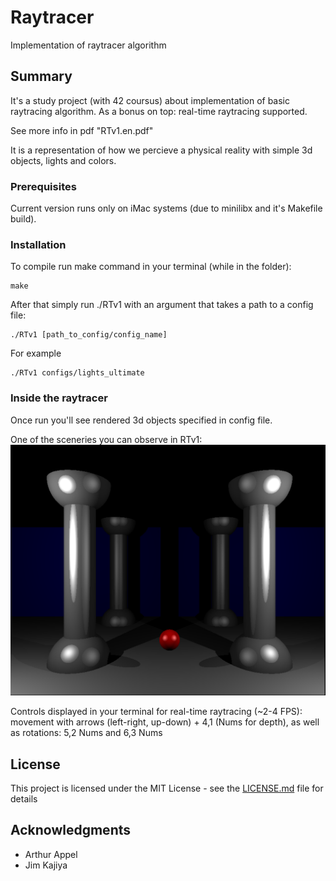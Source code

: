 # Raytracer
Implementation of raytracer algorithm 

## Summary
It's a study project (with 42 coursus) about implementation of basic raytracing algorithm.
As a bonus on top: real-time raytracing supported.

See more info in pdf "RTv1.en.pdf"

It is a representation of how we percieve a physical reality with simple 3d objects, lights and colors.

### Prerequisites
Current version runs only on iMac systems (due to minilibx and it's Makefile build).

### Installation

To compile run make command in your terminal (while in the folder):
```
make
```

After that simply run ./RTv1 with an argument that takes a path to a config file:
```
./RTv1 [path_to_config/config_name]
```
For example
```
./RTv1 configs/lights_ultimate
```

### Inside the raytracer

Once run you'll see rendered 3d objects specified in config file.

One of the sceneries you can observe in RTv1:
![alt tag](Ultimate_scene.png)

Controls displayed in your terminal for real-time raytracing (~2-4 FPS):
movement with arrows (left-right, up-down) + 4,1 (Nums for depth), as well as rotations: 5,2 Nums and 6,3 Nums 

## License

This project is licensed under the MIT License - see the [LICENSE.md](LICENSE.md) file for details

## Acknowledgments

* Arthur Appel
* Jim Kajiya
